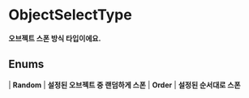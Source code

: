 # **ObjectSelectType**

 **오브젝트 스폰 방식 타입이에요.** 
## **Enums**

| **Random** |
 **설정된 오브젝트 중 랜덤하게 스폰** 
| **Order** |
 **설정된 순서대로 스폰** 
